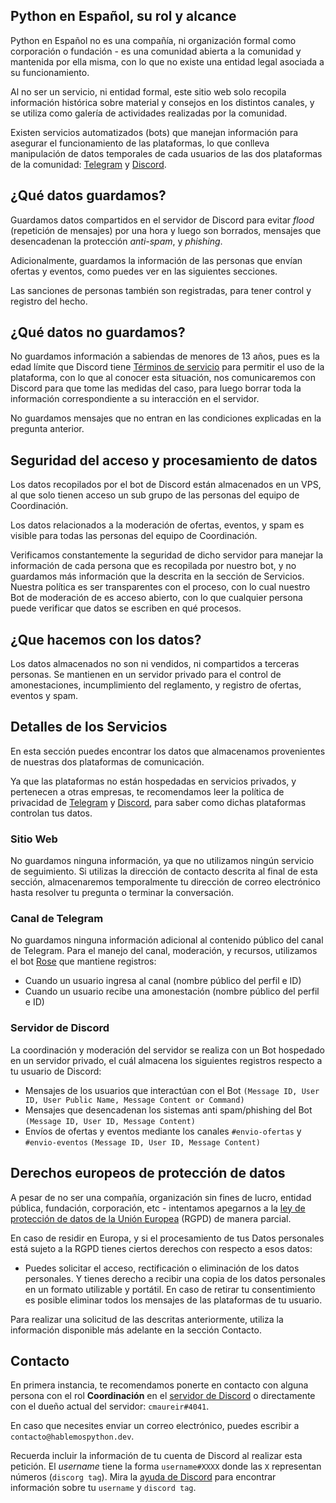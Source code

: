 ## Python en Español, su rol y alcance

Python en Español no es una compañía, ni organización formal como
corporación o fundación - es una comunidad abierta a la comunidad
y mantenida por ella misma, con lo que no existe una entidad legal
asociada a su funcionamiento.

Al no ser un servicio, ni entidad formal, este sitio web
solo recopila información histórica sobre material y consejos
en los distintos canales, y se utiliza como galería de actividades
realizadas por la comunidad.

Existen servicios automatizados (bots) que manejan información
para asegurar el funcionamiento de las plataformas, lo que conlleva
manipulación de datos temporales de cada usuarios de las dos
plataformas de la comunidad: [Telegram](https://telegram.org)
y [Discord](https://discord.com).

## ¿Qué datos guardamos?

Guardamos datos compartidos en el servidor de Discord para evitar
*flood* (repetición de mensajes) por una hora y luego son borrados,
mensajes que desencadenan la protección *anti-spam*, y *phishing*.

Adicionalmente, guardamos la información de las personas que
envían ofertas y eventos, como puedes ver en las siguientes secciones.

Las sanciones de personas también son registradas, para tener control
y registro del hecho.

## ¿Qué datos no guardamos?

No guardamos información a sabiendas de menores de 13 años,
pues es la edad límite que Discord tiene
[Términos de servicio](https://discord.com/terms#age-requirements-and-responsibility-of-parents-and-guardians)
para permitir el uso de la plataforma, con lo que al conocer esta
situación, nos comunicaremos con Discord para que tome las medidas
del caso, para luego borrar toda la información correspondiente
a su interacción en el servidor.

No guardamos mensajes que no entran en las condiciones explicadas
en la pregunta anterior.

## Seguridad del acceso y procesamiento de datos

Los datos recopilados por el bot de Discord están almacenados
en un VPS, al que solo tienen acceso un sub grupo
de las personas del equipo de Coordinación.

Los datos relacionados a la moderación de ofertas, eventos, y spam
es visible para todas las personas del equipo de Coordinación.

Verificamos constantemente la seguridad de dicho servidor
para manejar la información de cada persona que es recopilada
por nuestro bot, y no guardamos más información que la descrita
en la sección de Servicios. Nuestra política es ser transparentes
con el proceso, con lo cual nuestro Bot de moderación de es acceso
abierto, con lo que cualquier persona puede verificar que datos
se escriben en qué procesos.

## ¿Que hacemos con los datos?

Los datos almacenados no son ni vendidos, ni compartidos a terceras
personas. Se mantienen en un servidor privado para el control
de amonestaciones, incumplimiento del reglamento, y registro de
ofertas, eventos y spam.

## Detalles de los Servicios

En esta sección puedes encontrar los datos que almacenamos provenientes
de nuestras dos plataformas de comunicación.

Ya que las plataformas no están hospedadas en servicios privados,
y pertenecen a otras empresas, te recomendamos leer la política
de privacidad de [Telegram](https://telegram.org/privacy) y
[Discord](https://discord.com/privacy), para saber como dichas
plataformas controlan tus datos.

### Sitio Web

No guardamos ninguna información, ya que no utilizamos ningún servicio
de seguimiento. Si utilizas la dirección de contacto descrita al final
de esta sección, almacenaremos temporalmente tu dirección de correo
electrónico hasta resolver tu pregunta o terminar la conversación.

### Canal de Telegram

No guardamos ninguna información adicional al contenido público del canal
de Telegram. Para el manejo del canal, moderación, y recursos, utilizamos
el bot [Rose](https://missrose.org/) que mantiene registros:

* Cuando un usuario ingresa al canal (nombre público del perfil e ID)
* Cuando un usuario recibe una amonestación (nombre público del perfil e ID)

### Servidor de Discord

La coordinación y moderación del servidor se realiza con un Bot
hospedado en un servidor privado, el cuál almacena los siguientes
registros respecto a tu usuario de Discord:

* Mensajes de los usuarios que interactúan con el Bot
  `(Message ID, User ID, User Public Name, Message Content or Command)`
* Mensajes que desencadenan los sistemas anti spam/phishing del Bot
  `(Message ID, User ID, Message Content)`
* Envíos de ofertas y eventos mediante los canales `#envio-ofertas`
    y `#envio-eventos` `(Message ID, User ID, Message Content)`

## Derechos europeos de protección de datos

A pesar de no ser una compañía, organización sin fines de lucro,
entidad pública, fundación, corporación, etc - intentamos apegarnos a la
[ley de protección de datos de la Unión Europea](https://ec.europa.eu/info/law/law-topic/data-protection/data-protection-eu_es)
(RGPD) de manera parcial.

En caso de residir en Europa, y si el procesamiento de tus Datos personales
está sujeto a la RGPD tienes ciertos derechos con respecto a esos datos:

* Puedes solicitar el acceso, rectificación o eliminación de los datos
  personales. Y tienes derecho a recibir una copia de los datos personales
  en un formato utilizable y portátil. En caso de retirar tu consentimiento
  es posible eliminar todos los mensajes de las plataformas de tu usuario.

Para realizar una solicitud de las descritas anteriormente, utiliza
la información disponible más adelante en la sección Contacto.

## Contacto

En primera instancia, te recomendamos ponerte en contacto con alguna
persona con el rol **Coordinación** en el
<a href="https://discord.gg/hablemospython">servidor de Discord</a>
o directamente con el dueño actual del servidor: `cmaureir#4041`.

En caso que necesites enviar un correo electrónico, puedes escribir
a `contacto@hablemospython.dev`.

Recuerda incluir la información de tu cuenta de Discord al realizar
esta petición. El *username* tiene la forma `username#XXXX` donde las
`X` representan números (`discorg tag`).
Mira la [ayuda  de Discord](https://support.discord.com/hc/es)
para encontrar información sobre tu `username` y `discord tag`.



